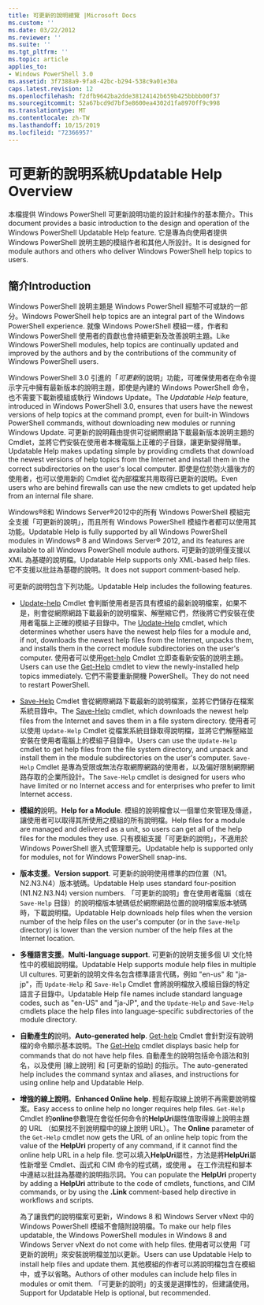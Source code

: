 ```yaml
---
title: 可更新的說明總覽 |Microsoft Docs
ms.custom: ''
ms.date: 03/22/2012
ms.reviewer: ''
ms.suite: ''
ms.tgt_pltfrm: ''
ms.topic: article
applies_to:
- Windows PowerShell 3.0
ms.assetid: 3f7388a9-9fa8-42bc-b294-538c9a01e30a
caps.latest.revision: 12
ms.openlocfilehash: f2dfb9642ba2dde38124142b659b425bbbb00f37
ms.sourcegitcommit: 52a67bcd9d7bf3e8600ea4302d1fa8970ff9c998
ms.translationtype: MT
ms.contentlocale: zh-TW
ms.lasthandoff: 10/15/2019
ms.locfileid: "72366957"
---
```

# <a name="updatable-help-overview"></a><span data-ttu-id="702d3-102">可更新的說明系統</span><span class="sxs-lookup"><span data-stu-id="702d3-102">Updatable Help Overview</span></span>

<span data-ttu-id="702d3-103">本檔提供 Windows PowerShell 可更新說明功能的設計和操作的基本簡介。</span><span class="sxs-lookup"><span data-stu-id="702d3-103">This document provides a basic introduction to the design and operation of the Windows PowerShell Updatable Help feature.</span></span> <span data-ttu-id="702d3-104">它是專為向使用者提供 Windows PowerShell 說明主題的模組作者和其他人所設計。</span><span class="sxs-lookup"><span data-stu-id="702d3-104">It is designed for module authors and others who deliver Windows PowerShell help topics to users.</span></span>

## <a name="introduction"></a><span data-ttu-id="702d3-105">簡介</span><span class="sxs-lookup"><span data-stu-id="702d3-105">Introduction</span></span>

<span data-ttu-id="702d3-106">Windows PowerShell 說明主題是 Windows PowerShell 經驗不可或缺的一部分。</span><span class="sxs-lookup"><span data-stu-id="702d3-106">Windows PowerShell help topics are an integral part of the Windows PowerShell experience.</span></span> <span data-ttu-id="702d3-107">就像 Windows PowerShell 模組一樣，作者和 Windows PowerShell 使用者的貢獻也會持續更新及改善說明主題。</span><span class="sxs-lookup"><span data-stu-id="702d3-107">Like Windows PowerShell modules, help topics are continually updated and improved by the authors and by the contributions of the community of Windows PowerShell users.</span></span>

<span data-ttu-id="702d3-108">Windows PowerShell 3.0 引進的「*可更新*的說明」功能，可確保使用者在命令提示字元中擁有最新版本的說明主題，即使是內建的 Windows PowerShell 命令，也不需要下載新模組或執行 Windows Update。</span><span class="sxs-lookup"><span data-stu-id="702d3-108">The *Updatable Help* feature, introduced in Windows PowerShell 3.0, ensures that users have the newest versions of help topics at the command prompt, even for built-in Windows PowerShell commands, without downloading new modules or running Windows Update.</span></span> <span data-ttu-id="702d3-109">可更新的說明藉由提供可從網際網路下載最新版本說明主題的 Cmdlet，並將它們安裝在使用者本機電腦上正確的子目錄，讓更新變得簡單。</span><span class="sxs-lookup"><span data-stu-id="702d3-109">Updatable Help makes updating simple by providing cmdlets that download the newest versions of help topics from the Internet and install them in the correct subdirectories on the user's local computer.</span></span> <span data-ttu-id="702d3-110">即使是位於防火牆後方的使用者，也可以使用新的 Cmdlet 從內部檔案共用取得已更新的說明。</span><span class="sxs-lookup"><span data-stu-id="702d3-110">Even users who are behind firewalls can use the new cmdlets to get updated help from an internal file share.</span></span>

<span data-ttu-id="702d3-111">Windows®8和 Windows Server®2012中的所有 Windows PowerShell 模組完全支援「可更新的說明」，而且所有 Windows PowerShell 模組作者都可以使用其功能。</span><span class="sxs-lookup"><span data-stu-id="702d3-111">Updatable Help is fully supported by all Windows PowerShell modules in Windows® 8 and Windows Server® 2012, and its features are available to all Windows PowerShell module authors.</span></span> <span data-ttu-id="702d3-112">可更新的說明僅支援以 XML 為基礎的說明檔。</span><span class="sxs-lookup"><span data-stu-id="702d3-112">Updatable Help supports only XML-based help files.</span></span> <span data-ttu-id="702d3-113">它不支援以批註為基礎的說明。</span><span class="sxs-lookup"><span data-stu-id="702d3-113">It does not support comment-based help.</span></span>

<span data-ttu-id="702d3-114">可更新的說明包含下列功能。</span><span class="sxs-lookup"><span data-stu-id="702d3-114">Updatable Help includes the following features.</span></span>

- <span data-ttu-id="702d3-115">[Update-help](/powershell/module/Microsoft.PowerShell.Core/Update-Help) Cmdlet 會判斷使用者是否具有模組的最新說明檔案，如果不是，則會從網際網路下載最新的說明檔案、解壓縮它們，然後將它們安裝在使用者電腦上正確的模組子目錄中。</span><span class="sxs-lookup"><span data-stu-id="702d3-115">The [Update-Help](/powershell/module/Microsoft.PowerShell.Core/Update-Help) cmdlet, which determines whether users have the newest help files for a module and, if not, downloads the newest help files from the Internet, unpacks them, and installs them in the correct module subdirectories on the user's computer.</span></span>
  <span data-ttu-id="702d3-116">使用者可以使用[get-help](/powershell/module/Microsoft.PowerShell.Core/Get-Help) Cmdlet 立即查看新安裝的說明主題。</span><span class="sxs-lookup"><span data-stu-id="702d3-116">Users can use the [Get-Help](/powershell/module/Microsoft.PowerShell.Core/Get-Help) cmdlet to view the newly-installed help topics immediately.</span></span>
  <span data-ttu-id="702d3-117">它們不需要重新開機 PowerShell。</span><span class="sxs-lookup"><span data-stu-id="702d3-117">They do not need to restart PowerShell.</span></span>

- <span data-ttu-id="702d3-118">[Save-Help](/powershell/module/Microsoft.PowerShell.Core/Save-Help) Cmdlet 會從網際網路下載最新的說明檔案，並將它們儲存在檔案系統目錄中。</span><span class="sxs-lookup"><span data-stu-id="702d3-118">The [Save-Help](/powershell/module/Microsoft.PowerShell.Core/Save-Help) cmdlet, which downloads the newest help files from the Internet and saves them in a file system directory.</span></span> <span data-ttu-id="702d3-119">使用者可以使用 `Update-Help` Cmdlet 從檔案系統目錄取得說明檔，並將它們解壓縮並安裝在使用者電腦上的模組子目錄中。</span><span class="sxs-lookup"><span data-stu-id="702d3-119">Users can use the `Update-Help` cmdlet to get help files from the file system directory, and unpack and install them in the module subdirectories on the user's computer.</span></span> <span data-ttu-id="702d3-120">`Save-Help` Cmdlet 是專為受限或無法存取網際網路的使用者，以及偏好限制網際網路存取的企業所設計。</span><span class="sxs-lookup"><span data-stu-id="702d3-120">The `Save-Help` cmdlet is designed for users who have limited or no Internet access and for enterprises who prefer to limit Internet access.</span></span>

- <span data-ttu-id="702d3-121">**模組的**說明。</span><span class="sxs-lookup"><span data-stu-id="702d3-121">**Help for a Module**.</span></span> <span data-ttu-id="702d3-122">模組的說明檔會以一個單位來管理及傳遞，讓使用者可以取得其所使用之模組的所有說明檔。</span><span class="sxs-lookup"><span data-stu-id="702d3-122">Help files for a module are managed and delivered as a unit, so users can get all of the help files for the modules they use.</span></span> <span data-ttu-id="702d3-123">只有模組支援「可更新的說明」，不適用於 Windows PowerShell 嵌入式管理單元。</span><span class="sxs-lookup"><span data-stu-id="702d3-123">Updatable help is supported only for modules, not for Windows PowerShell snap-ins.</span></span>

- <span data-ttu-id="702d3-124">**版本支援**。</span><span class="sxs-lookup"><span data-stu-id="702d3-124">**Version support**.</span></span> <span data-ttu-id="702d3-125">可更新的說明使用標準的四位置（N1。N2.N3.N4）版本號碼。</span><span class="sxs-lookup"><span data-stu-id="702d3-125">Updatable Help uses standard four-position (N1.N2.N3.N4) version numbers.</span></span> <span data-ttu-id="702d3-126">「可更新的說明」會在使用者電腦（或在 `Save-Help` 目錄）的說明檔版本號碼低於網際網路位置的說明檔案版本號碼時，下載說明檔。</span><span class="sxs-lookup"><span data-stu-id="702d3-126">Updatable Help downloads help files when the version number of the help files on the user's computer (or in the `Save-Help` directory) is lower than the version number of the  help files at the Internet location.</span></span>

- <span data-ttu-id="702d3-127">**多種語言支援**。</span><span class="sxs-lookup"><span data-stu-id="702d3-127">**Multi-language support**.</span></span> <span data-ttu-id="702d3-128">可更新的說明支援多個 UI 文化特性中的模組說明檔。</span><span class="sxs-lookup"><span data-stu-id="702d3-128">Updatable Help supports module help files in multiple UI cultures.</span></span> <span data-ttu-id="702d3-129">可更新的說明文件名包含標準語言代碼，例如 "en-us" 和 "ja-jp"，而 `Update-Help` 和 `Save-Help` Cmdlet 會將說明檔放入模組目錄的特定語言子目錄中。</span><span class="sxs-lookup"><span data-stu-id="702d3-129">Updatable Help file names include standard language codes, such as "en-US" and "ja-JP", and the `Update-Help` and `Save-Help` cmdlets place the help files into language-specific subdirectories of the module directory.</span></span>

- <span data-ttu-id="702d3-130">**自動產生的**說明。</span><span class="sxs-lookup"><span data-stu-id="702d3-130">**Auto-generated help**.</span></span> <span data-ttu-id="702d3-131">[Get-help](/powershell/module/Microsoft.PowerShell.Core/Get-Help) Cmdlet 會針對沒有說明檔的命令顯示基本說明。</span><span class="sxs-lookup"><span data-stu-id="702d3-131">The [Get-Help](/powershell/module/Microsoft.PowerShell.Core/Get-Help) cmdlet displays basic help for commands that do not have help files.</span></span> <span data-ttu-id="702d3-132">自動產生的說明包括命令語法和別名，以及使用 [線上說明] 和 [可更新的協助] 的指示。</span><span class="sxs-lookup"><span data-stu-id="702d3-132">The auto-generated help includes the command syntax and aliases, and instructions for using online help and Updatable Help.</span></span>

- <span data-ttu-id="702d3-133">**增強的線上說明**。</span><span class="sxs-lookup"><span data-stu-id="702d3-133">**Enhanced Online help**.</span></span> <span data-ttu-id="702d3-134">輕鬆存取線上說明不再需要說明檔案。</span><span class="sxs-lookup"><span data-stu-id="702d3-134">Easy access to online help no longer requires help files.</span></span> <span data-ttu-id="702d3-135">`Get-Help` Cmdlet 的**online**參數現在會從任何命令的**HelpUri**屬性值取得線上說明主題的 URL （如果找不到說明檔中的線上說明 URL）。</span><span class="sxs-lookup"><span data-stu-id="702d3-135">The **Online** parameter of the `Get-Help` cmdlet now gets the URL of an online help topic from the value of the **HelpUri** property of any command, if it cannot find the online help URL in a help file.</span></span> <span data-ttu-id="702d3-136">您可以填入**HelpUri**屬性，方法是將**HelpUri**屬性新增至 Cmdlet、函式和 CIM 命令的程式碼，或使用 **。** 在工作流程和腳本中連結以批註為基礎的說明指示詞。</span><span class="sxs-lookup"><span data-stu-id="702d3-136">You can populate the **HelpUri** property by adding a **HelpUri** attribute to the code of cmdlets, functions, and CIM commands, or by using the **.Link** comment-based help directive in workflows and scripts.</span></span>

  <span data-ttu-id="702d3-137">為了讓我們的說明檔案可更新，Windows 8 和 Windows Server vNext 中的 Windows PowerShell 模組不會隨附說明檔。</span><span class="sxs-lookup"><span data-stu-id="702d3-137">To make our help files updatable, the Windows PowerShell modules in Windows 8 and Windows Server vNext do not come with help files.</span></span> <span data-ttu-id="702d3-138">使用者可以使用「可更新的說明」來安裝說明檔並加以更新。</span><span class="sxs-lookup"><span data-stu-id="702d3-138">Users can use Updatable Help to install help files and update them.</span></span> <span data-ttu-id="702d3-139">其他模組的作者可以將說明檔包含在模組中，或予以省略。</span><span class="sxs-lookup"><span data-stu-id="702d3-139">Authors of other modules can include help files in modules or omit them.</span></span> <span data-ttu-id="702d3-140">「可更新的說明」的支援是選擇性的，但建議使用。</span><span class="sxs-lookup"><span data-stu-id="702d3-140">Support for Updatable Help is optional, but recommended.</span></span>
